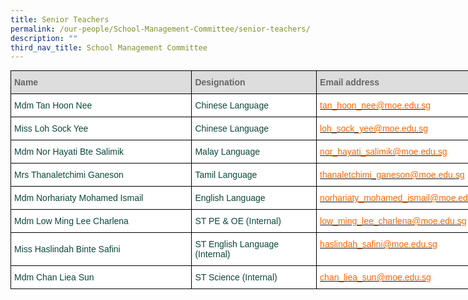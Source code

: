 ```yaml
---
title: Senior Teachers
permalink: /our-people/School-Management-Committee/senior-teachers/
description: ""
third_nav_title: School Management Committee
---
```

<style type="text/css">
.tg  {border-collapse:collapse;border-spacing:0;margin:0px auto;}
.tg td{border-color:black;border-style:solid;border-width:1px;font-family:Arial, sans-serif;font-size:14px;
  overflow:hidden;padding:10px 5px;word-break:normal;}
.tg th{border-color:black;border-style:solid;border-width:1px;font-family:Arial, sans-serif;font-size:14px;
  font-weight:normal;overflow:hidden;padding:10px 5px;word-break:normal;}
.tg .tg-yhj3{background-color:#FFF;color:#0C463A;text-align:left;vertical-align:middle}
.tg .tg-ppzb{background-color:#FFF;color:#FD6500;text-align:left;vertical-align:top}
.tg .tg-feqv{background-color:#DDD;color:#666;font-weight:bold;text-align:left;vertical-align:middle}
</style>
<table class="tg" style="undefined;align: left; table-layout: fixed; width: 805px">
<colgroup>
<col style="width: 290px">
<col style="width: 200px">
<col style="width: 315px">
</colgroup>
<tbody>
  <tr>
    <td class="tg-feqv"><span style="color:#666">Name</span></td>
    <td class="tg-feqv"><span style="color:#666">Designation</span></td>
    <td class="tg-feqv"><span style="color:#666">Email address</span></td>
  </tr>
  <tr>
    <td class="tg-yhj3">Mdm Tan Hoon Nee<br></td>
    <td class="tg-yhj3">Chinese Language</td>
    <td class="tg-ppzb"><a href="mailto:tan_hoon_nee@moe.edu.sg"><span style="text-decoration:none;color:#FD6500">tan_hoon_nee@moe.edu.sg</span></a><br></td>
  </tr>
  <tr>
    <td class="tg-yhj3"> Miss Loh Sock Yee</td>
    <td class="tg-yhj3"> Chinese Language</td>
    <td class="tg-yhj3"> <a href="mailto:loh_sock_yee@moe.edu.sg"><span style="text-decoration:none;color:#FD6500">loh_sock_yee@moe.edu.sg</span></a></td>
  </tr>
  <tr>
    <td class="tg-yhj3"> Mdm Nor Hayati Bte Salimik</td>
    <td class="tg-yhj3"> Malay Language</td>
    <td class="tg-ppzb"><a href="mailto:nor_hayati_salimik@moe.edu.sg"><span style="text-decoration:none;color:#FD6500">nor_hayati_salimik@moe.edu.sg</span></a> </td>
  </tr>
  <tr>
    <td class="tg-yhj3">Mrs Thanaletchimi Ganeson </td>
    <td class="tg-yhj3"> Tamil Language</td>
    <td class="tg-ppzb"><a href="mailto:thanaletchimi_ganeson@moe.edu.sg"><span style="text-decoration:none;color:#FD6500">thanaletchimi_ganeson@moe.edu.sg</span></a> </td>
  </tr>
	<tr>
    <td class="tg-yhj3">Mdm Norhariaty Mohamed Ismail </td>
    <td class="tg-yhj3"> English Language</td>
    <td class="tg-ppzb"><a href="mailto:norhariaty_mohamed_ismail@moe.edu.sg"><span style="text-decoration:none;color:#FD6500">norhariaty_mohamed_ismail@moe.edu.sg</span></a> </td>
  </tr>
	<tr>
    <td class="tg-yhj3">Mdm Low Ming Lee Charlena</td>
    <td class="tg-yhj3">ST PE &amp; OE (Internal)</td>
    <td class="tg-ppzb"><a href="mailto:low_ming_lee_charlena@moe.edu.sg"><span style="text-decoration:none;color:#FD6500">low_ming_lee_charlena@moe.edu.sg</span></a> </td>
  </tr>
	<tr>
    <td class="tg-yhj3">Miss Haslindah Binte Safini</td>
    <td class="tg-yhj3">ST English Language (Internal)</td>
    <td class="tg-ppzb"><a href="mailto:haslindah_safini@moe.edu.sg"><span style="text-decoration:none;color:#FD6500">haslindah_safini@moe.edu.sg</span></a> </td>
  </tr>
	<tr>
    <td class="tg-yhj3">Mdm Chan Liea Sun</td>
    <td class="tg-yhj3">ST Science (Internal)</td>
    <td class="tg-ppzb"><a href="mailto:chan_liea_sun@moe.edu.sg"><span style="text-decoration:none;color:#FD6500">chan_liea_sun@moe.edu.sg</span></a> </td>
  </tr>
</tbody>
</table>